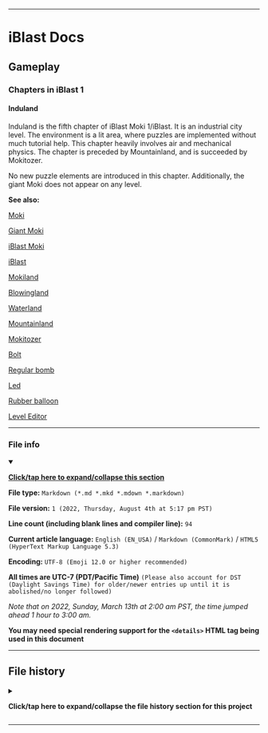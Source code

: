 
***

# iBlast Docs

## Gameplay

### Chapters in iBlast 1

#### Induland

Induland is the fifth chapter of iBlast Moki 1/iBlast. It is an industrial city level. The environment is a lit area, where puzzles are implemented without much tutorial help. This chapter heavily involves air and mechanical physics. The chapter is preceded by Mountainland, and is succeeded by Mokitozer.

No new puzzle elements are introduced in this chapter. Additionally, the giant Moki does not appear on any level.

**See also:**

[Moki](/Docs/Gameplay/Elements/Characters/Moki/)

[Giant Moki](/Docs/Gameplay/Elements/Characters/Moki/Giant/)

[iBlast Moki](/Docs/History/iBlast_Moki/1/)

[iBlast](/Docs/Gameplay/Games/iBlast/1/)

[Mokiland](/Docs/Gameplay/Chapters/1/Mokiland/)

[Blowingland](/Docs/Gameplay/Chapters/1/Blowingland/)

[Waterland](/Docs/Gameplay/Chapters/1/Waterland/)

[Mountainland](/Docs/Gameplay/Chapters/1/Mountainland/)

[Mokitozer](/Docs/Gameplay/Chapters/1/Mokitozer/)

[Bolt](/Docs/Gameplay/Elements/Puzzle-items/Bolt/)

[Regular bomb](/Docs/Gameplay/Elements/Puzzle-items/Bombs/Regular/)

[Led](/Docs/Gameplay/Elements/Puzzle-items/Led/)

[Rubber balloon](/Docs/Gameplay/Elements/Puzzle-items/Balloons/Rubber/)

[Level Editor](/Docs/Gameplay/Level-Editor/)

***

### File info

<details open><summary><p lang="en"><b><u>Click/tap here to expand/collapse this section</u></b></p></summary>

**File type:** `Markdown (*.md *.mkd *.mdown *.markdown)`

**File version:** `1 (2022, Thursday, August 4th at 5:17 pm PST)`

**Line count (including blank lines and compiler line):** `94`

**Current article language:** `English (EN_USA)` / `Markdown (CommonMark)` / `HTML5 (HyperText Markup Language 5.3)`

**Encoding:** `UTF-8 (Emoji 12.0 or higher recommended)`

**All times are UTC-7 (PDT/Pacific Time)** `(Please also account for DST (Daylight Savings Time) for older/newer entries up until it is abolished/no longer followed)`

_Note that on 2022, Sunday, March 13th at 2:00 am PST, the time jumped ahead 1 hour to 3:00 am._

**You may need special rendering support for the `<details>` HTML tag being used in this document**

</details>

***

## File history

<details><summary><p lang="en"><b>Click/tap here to expand/collapse the file history section for this project</b></p></summary>

<details><summary><p lang="en"><b>Version 1 (2022, Thursday, August 4th at 5:17 pm PST)</b></p></summary>

**This version was made by:** [`@seanpm2001`](https://github.com/seanpm2001/)

> Changes:

- [x] Started the file
- [x] Added the title section
- [x] Added the `main` section
- [x] Added the `file info` section
- [x] Added the `file history` section
- [ ] No other changes in version 1

</details>

</details>

***
